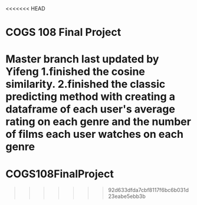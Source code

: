 <<<<<<< HEAD
# COGS 108 Final Project

Master branch last updated by Yifeng
1.finished the cosine similarity.
2.finished the classic predicting method with creating
a dataframe of each user's average rating on each genre
and the number of films each user watches on each genre 
=======
# COGS108FinalProject
>>>>>>> 92d633dfda7cbf8117f6bc6b031d23eabe5ebb3b
